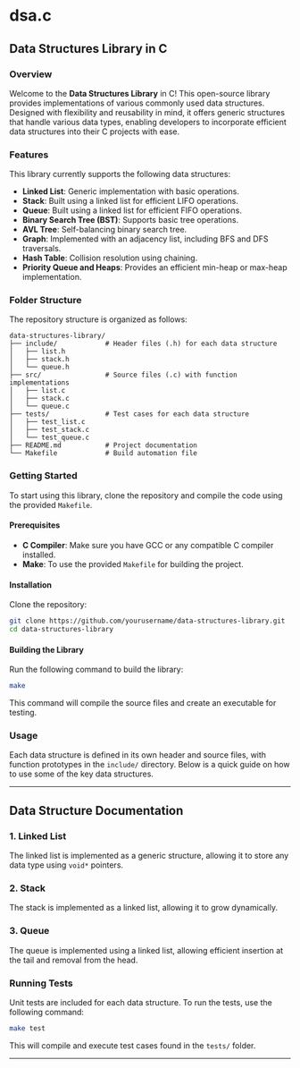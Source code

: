 # dsa.c

## Data Structures Library in C

### Overview

Welcome to the **Data Structures Library** in C! This open-source library provides implementations of various commonly used data structures. Designed with flexibility and reusability in mind, it offers generic structures that handle various data types, enabling developers to incorporate efficient data structures into their C projects with ease.

### Features

This library currently supports the following data structures:
- **Linked List**: Generic implementation with basic operations.
- **Stack**: Built using a linked list for efficient LIFO operations.
- **Queue**: Built using a linked list for efficient FIFO operations.
- **Binary Search Tree (BST)**: Supports basic tree operations.
- **AVL Tree**: Self-balancing binary search tree.
- **Graph**: Implemented with an adjacency list, including BFS and DFS traversals.
- **Hash Table**: Collision resolution using chaining.
- **Priority Queue and Heaps**: Provides an efficient min-heap or max-heap implementation.

### Folder Structure

The repository structure is organized as follows:

```text
data-structures-library/
├── include/            # Header files (.h) for each data structure
│   ├── list.h
│   ├── stack.h
│   └── queue.h
├── src/                # Source files (.c) with function implementations
│   ├── list.c
│   ├── stack.c
│   └── queue.c
├── tests/              # Test cases for each data structure
│   ├── test_list.c
│   ├── test_stack.c
│   └── test_queue.c
├── README.md           # Project documentation
└── Makefile            # Build automation file
```

### Getting Started

To start using this library, clone the repository and compile the code using the provided `Makefile`.

#### Prerequisites

- **C Compiler**: Make sure you have GCC or any compatible C compiler installed.
- **Make**: To use the provided `Makefile` for building the project.

#### Installation

Clone the repository:

```bash
git clone https://github.com/yourusername/data-structures-library.git
cd data-structures-library
```

#### Building the Library

Run the following command to build the library:

```bash
make
```

This command will compile the source files and create an executable for testing.

### Usage

Each data structure is defined in its own header and source files, with function prototypes in the `include/` directory. Below is a quick guide on how to use some of the key data structures.

---

## Data Structure Documentation

### 1. Linked List

The linked list is implemented as a generic structure, allowing it to store any data type using `void*` pointers.


### 2. Stack

The stack is implemented as a linked list, allowing it to grow dynamically.


### 3. Queue

The queue is implemented using a linked list, allowing efficient insertion at the tail and removal from the head.

### Running Tests

Unit tests are included for each data structure. To run the tests, use the following command:

```bash
make test
```

This will compile and execute test cases found in the `tests/` folder.

---
